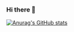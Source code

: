 ### Hi there 👋

[![Anurag's GitHub stats](https://github-readme-stats.vercel.app/api?username=lnzhangsong&count_private=true)](https://github.com/anuraghazra/github-readme-stats)



<!--
**lnzhangsong/lnzhangsong** is a ✨ _special_ ✨ repository because its `README.md` (this file) appears on your GitHub profile.

Here are some ideas to get you started:

- 🔭 I’m currently working on ...
- 🌱 I’m currently learning ...
- 👯 I’m looking to collaborate on ...
- 🤔 I’m looking for help with ...
- 💬 Ask me about ...
- 📫 How to reach me: ...
- 😄 Pronouns: ...
- ⚡ Fun fact: ...
-->

